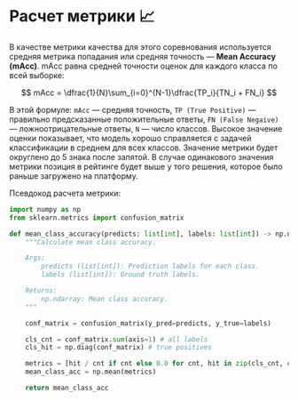 # Расчет метрики  📈

В качестве метрики качества для этого соревнования используется средняя метрика попадания или средняя точность — **Mean Accuracy (mAcc)**. mAcc равна средней точности оценок для каждого класса по всей выборке:

$$ mAcc = \dfrac{1}{N}\sum_{i=0}^{N-1}\dfrac{TP_i}{TN_i + FN_i} $$

В этой формуле: `mAcc` — средняя точность, `TP (True Positive)` — правильно предсказанные положительные ответы, `FN (False Negaive)` — ложноотрицательные ответы, `N` — число классов.
Высокое значение оценки показывает, что модель хорошо справляется с задачей классификации в среднем для всех классов. Значение метрики будет округлено до 5 знака после запятой. В случае одинакового значения метрики позиция в рейтинге будет выше у того решения, которое было раньше загружено на платформу.

Псевдокод расчета метрики:
```python
import numpy as np
from sklearn.metrics import confusion_matrix

def mean_class_accuracy(predicts: list[int], labels: list[int]) -> np.ndarray:
    """Calculate mean class accuracy.

    Args:
        predicts (list[int]): Prediction labels for each class.
        labels (list[int]): Ground truth labels.

    Returns:
        np.ndarray: Mean class accuracy.
    """

    conf_matrix = confusion_matrix(y_pred=predicts, y_true=labels)

    cls_cnt = conf_matrix.sum(axis=1) # all labels
    cls_hit = np.diag(conf_matrix) # true positives

    metrics = [hit / cnt if cnt else 0.0 for cnt, hit in zip(cls_cnt, cls_hit)]
    mean_class_acc = np.mean(metrics)

    return mean_class_acc
```